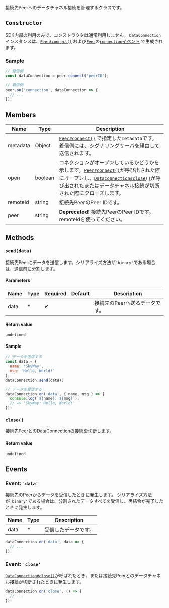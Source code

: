 接続先Peerへのデータチャネル接続を管理するクラスです。

## `Constructor`

SDK内部の利用のみで、コンストラクタは通常利用しません。
`DataConnection`インスタンスは、[`Peer#connect()`](../peer/#connect) および[`Peer`](../peer/)の[`connection`イベント](../peer/#event-connection) で生成されます。

### Sample

```js
// 発信側
const dataConnection = peer.connect('peerID');

// 着信側
peer.on('connection', dataConnection => {
  // ...
});
```

## Members

| Name     | Type    | Description                                                                                                                                                                                                                   |
|----------|---------|-------------------------------------------------------------------------------------------------------------------------------------------------------------------------------------------------------------------------------|
| metadata | Object  | [`Peer#connect()`](../peer/#connect) で指定した`metadata`です。着信側には、シグナリングサーバを経由して送信されます。                                                                                                         |
| open     | boolean | コネクションがオープンしているかどうかを示します。[`Peer#connect()`](#../peer/#connect)が呼び出された際にオープンし、[`DataConnection#close()`](#close)が呼び出されたまたはデータチャネル接続が切断された際にクローズします。 |
| remoteId | string  | 接続先PeerのPeer IDです。                                                                                                                                                                                                     |
| peer     | string  | **Deprecated!** 接続先PeerのPeer IDです。remoteIdを使ってください。                                                                                                                                                           |

## Methods

### `send(data)`

接続先Peerにデータを送信します。シリアライズ方法が`'binary'`である場合は、送信前に分割します。

#### Parameters

| Name | Type | Required | Default | Description                    |
|------|------|----------|---------|--------------------------------|
| data | *    | ✔        |         | 接続先のPeerへ送るデータです。 |

#### Return value

`undefined`

#### Sample

```js
// データを送信する
const data = {
  name: 'SkyWay',
  msg: 'Hello, World!'
};
dataConnection.send(data);

// データを受信する
dataConnection.on('data', { name, msg } => {
  console.log(`${name}: ${msg}`);
  // => 'SkyWay: Hello, World!'
});
```

### `close()`

接続先PeerとのDataConnectionの接続を切断します。

#### Return value

`undefined`

## Events

### Event: `'data'`

接続先のPeerからデータを受信したときに発生します。
シリアライズ方法が`'binary'`である場合は、分割されたデータすべてを受信し、再結合が完了したときに発生します。

| Name | Type | Description          |
|------|------|----------------------|
| data | *    | 受信したデータです。 |

```js
dataConnection.on('data', data => {
  // ...
});
```

### Event: `'close'`

[`DataConnection#close()`](#close)が呼ばれたとき、または接続先Peerとのデータチャネル接続が切断されたときに発生します。

```js
dataConnection.on('close', () => {
  // ...
});
```
